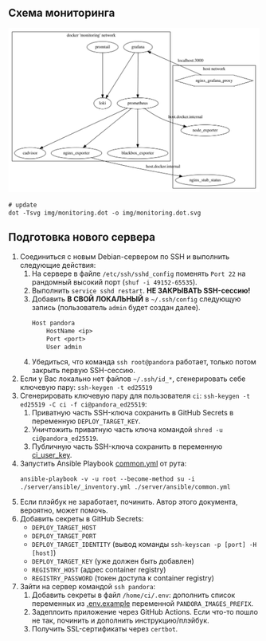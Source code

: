 ## Схема мониторинга


![monitoring.dot.svg](img/monitoring.dot.svg)

```
# update
dot -Tsvg img/monitoring.dot -o img/monitoring.dot.svg
```

## Подготовка нового сервера

1. Соединиться с новым Debian-сервером по SSH и выполнить следующие действия:
    1. На сервере в файле `/etc/ssh/sshd_config` поменять `Port 22` на рандомный высокий порт (`shuf -i 49152-65535`).
    1. Выполнить `service sshd restart`. **НЕ ЗАКРЫВАТЬ SSH-сессию!**
    1. Добавить **В СВОЙ ЛОКАЛЬНЫЙ** в `~/.ssh/config` следующую запись (пользователь `admin` будет создан далее). 
        ```
        Host pandora
            HostName <ip>
            Port <port>
            User admin
        ```
    1. Убедиться, что команда `ssh root@pandora` работает, только потом закрыть первую SSH-сессию.
1. Если у Вас локально нет файлов `~/.ssh/id_*`, сгенерировать себе ключевую пару: `ssh-keygen -t ed25519`
1. Сгенерировать ключевую пару для пользователя `ci`: `ssh-keygen -t ed25519 -C ci -f ci@pandora_ed25519`:
    1. Приватную часть SSH-ключа сохранить в GitHub Secrets в переменную `DEPLOY_TARGET_KEY`.
    1. Уничтожить приватную часть ключа командой `shred -u ci@pandora_ed25519`.
    1. Публичную часть SSH-ключа сохранить в переменную [ci_user_key](./ansible/_inventory.yml).
1. Запустить Ansible Playbook [common.yml](./ansible/common.yml) от рута:
    ```
    ansible-playbook -v -u root --become-method su -i ./server/ansible/_inventory.yml ./server/ansible/common.yml
    ```
1. Если плэйбук не заработает, починить. Автор этого документа, вероятно, может помочь.
1. Добавить секреты в GitHub Secrets:
    * `DEPLOY_TARGET_HOST`
    * `DEPLOY_TARGET_PORT`
    * `DEPLOY_TARGET_IDENTITY` (вывод команды `ssh-keyscan -p [port] -H [host]`)
    * `DEPLOY_TARGET_KEY` (уже должен быть добавлен)
    * `REGISTRY_HOST` (адрес container registry)
    * `REGISTRY_PASSWORD` (токен доступа к container registry)
1. Зайти на сервер командой `ssh pandora`:
    1. Добавить секреты в файл `/home/ci/.env`: дополнить список переменных из [.env.example](../.env.example) переменной `PANDORA_IMAGES_PREFIX`.
    1. Задеплоить приложение через GitHub Actions. Если что-то пошло не так, починить и дополнить инструкцию/плэйбук.
    1. Получить SSL-сертификаты через `certbot`.
